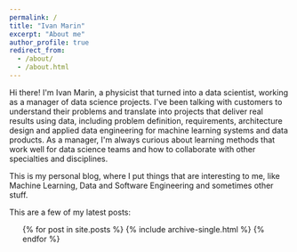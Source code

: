 ```yaml
---
permalink: /
title: "Ivan Marin"
excerpt: "About me"
author_profile: true
redirect_from: 
  - /about/
  - /about.html
---
```


Hi there! I'm Ivan Marin, a physicist that turned into a data scientist, working as a manager of data science projects. I've been talking with customers to understand their problems and translate into projects that deliver real results using data, including problem definition, requirements, architecture design and applied data engineering for machine learning systems and data products. As a manager, I'm always curious about learning methods that work well for data science teams and how to collaborate with other specialties and disciplines.

This is my personal blog, where I put things that are interesting to me, like Machine Learning, Data and Software Engineering and sometimes other stuff.

This are a few of my latest posts:

<ul>{% for post in site.posts %}
    {% include archive-single.html %}
  {% endfor %}</ul>
